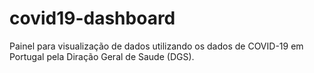 # covid19-dashboard
 Painel para visualização de dados utilizando os dados de COVID-19 em Portugal pela Diração Geral de Saude (DGS). 
